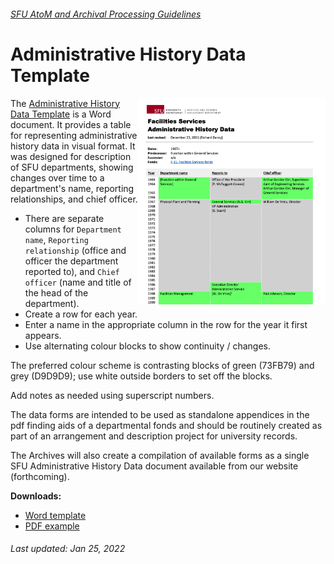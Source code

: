 ###### [SFU AtoM and Archival Processing Guidelines](../README.md)

# Administrative History Data Template
<img align="right" width="300" src="../screenshots/admin-history-data.png">

The [Administrative History Data Template](..downloads/admin-history-data-template.docx) is a Word document. It provides a table for representing administrative history data in visual format. It was designed for description of SFU departments, showing changes over time to a department's name, reporting relationships, and chief officer.
- There are separate columns for `Department name`, `Reporting relationship` (office and officer the department reported to), and `Chief officer` (name and title of the head of the department).
- Create a row for each year.
- Enter a name in the appropriate column in the row for the year it first appears.
- Use alternating colour blocks to show continuity / changes.

The preferred colour scheme is contrasting blocks of green (73FB79) and grey (D9D9D9); use white outside borders to set off the blocks.

Add notes as needed using superscript numbers.

The data forms are intended to be used as standalone appendices in the pdf finding aids of a departmental fonds and should be routinely created as part of an arrangement and description project for university records.

The Archives will also create a compilation of available forms as a single SFU Administrative History Data document available from our website (forthcoming).

**Downloads:**
- [Word template](../downloads/admin-history-data-template.docx)
- [PDF example](../downlods/admin-history-data-example.pdf)

###### Last updated: Jan 25, 2022

